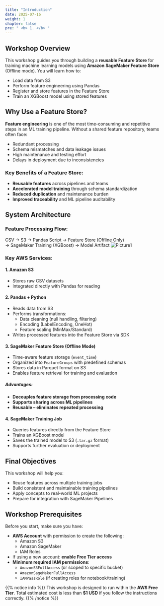 ```yaml
---
title: "Introduction"
date: 2025-07-16
weight: 1
chapter: false
pre: " <b> 1. </b> "
---
```


## Workshop Overview

This workshop guides you through building a **reusable Feature Store** for training machine learning models using **Amazon SageMaker Feature Store** (Offline mode). You will learn how to:
- Load data from S3
- Perform feature engineering using Pandas
- Register and store features in the Feature Store
- Train an XGBoost model using stored features

## Why Use a Feature Store?

**Feature engineering** is one of the most time-consuming and repetitive steps in an ML training pipeline. Without a shared feature repository, teams often face:
- Redundant processing
- Schema mismatches and data leakage issues
- High maintenance and testing effort
- Delays in deployment due to inconsistencies

### Key Benefits of a Feature Store:
- **Reusable features** across pipelines and teams
- **Accelerated model training** through schema standardization
- **Reduced duplication** and maintenance burden
- **Improved traceability** and ML pipeline auditability

## System Architecture

### Feature Processing Flow:
CSV → S3 → Pandas Script → Feature Store (Offline Only)  
→ SageMaker Training (XGBoost) → Model Artifact
![Picture1](/images/Sodo.png)

### Key AWS Services:

#### 1. **Amazon S3**
- Stores raw CSV datasets
- Integrated directly with Pandas for reading

#### 2. **Pandas + Python**
- Reads data from S3
- Performs transformations:
  - Data cleaning (null handling, filtering)
  - Encoding (LabelEncoding, OneHot)
  - Feature scaling (MinMax/Standard)
- Writes processed features into the Feature Store via SDK

#### 3. **SageMaker Feature Store (Offline Mode)**
- Time-aware feature storage (`event_time`)
- Organized into `FeatureGroups` with predefined schemas
- Stores data in Parquet format on S3
- Enables feature retrieval for training and evaluation

##### Advantages:
- **Decouples feature storage from processing code**
- **Supports sharing across ML pipelines**
- **Reusable – eliminates repeated processing**

#### 4. **SageMaker Training Job**
- Queries features directly from the Feature Store
- Trains an XGBoost model
- Saves the trained model to S3 (`.tar.gz` format)
- Supports further evaluation or deployment

## Final Objectives

This workshop will help you:

- Reuse features across multiple training jobs
- Build consistent and maintainable training pipelines
- Apply concepts to real-world ML projects
- Prepare for integration with SageMaker Pipelines

## Workshop Prerequisites

Before you start, make sure you have:

- **AWS Account** with permission to create the following:
  - Amazon S3
  - Amazon SageMaker
  - IAM Roles
- If using a new account: **enable Free Tier access**
- **Minimum required IAM permissions**:
  - `AmazonS3FullAccess` (or scoped to specific bucket)
  - `AmazonSageMakerFullAccess`
  - `IAMPassRole` (if creating roles for notebook/training)

{{% notice info %}}
This workshop is designed to run within the **AWS Free Tier**. Total estimated cost is less than **$1 USD** if you follow the instructions correctly.
{{% /notice %}}
